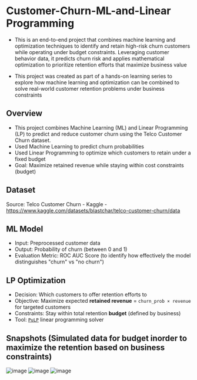 # Customer-Churn-ML-and-Linear Programming

- This is an end-to-end project that combines machine learning and optimization techniques to identify and retain high-risk churn customers while operating under budget constraints. Leveraging customer behavior data, it predicts churn risk and applies mathematical optimization to prioritize retention efforts that maximize business value

- This project was created as part of a hands-on learning series to explore how machine learning and optimization can be combined to solve real-world customer retention problems under business constraints


## Overview
- This project combines Machine Learning (ML) and Linear Programming (LP) to predict and reduce customer churn using the Telco Customer Churn dataset.
- Used Machine Learning to predict churn probabilities
- Used Linear Programming to optimize which customers to retain under a fixed budget
- Goal: Maximize retained revenue while staying within cost constraints (budget)


## Dataset
Source: Telco Customer Churn - Kaggle - https://www.kaggle.com/datasets/blastchar/telco-customer-churn/data


## ML Model

- Input: Preprocessed customer data
- Output: Probability of churn (between 0 and 1)
- Evaluation Metric: ROC AUC Score (to identify how effectively the model distinguishes "churn" vs "no churn")


## LP Optimization

- Decision: Which customers to offer retention efforts to
- Objective: Maximize expected **retained revenue** = `churn_prob × revenue` for targeted customers
- Constraints: Stay within total retention **budget** (defined by business)
- Tool: [`PuLP`](https://coin-or.github.io/pulp/) linear programming solver

## Snapshots (Simulated data for budget inorder to maximize the retention based on business constraints)

![image](https://github.com/user-attachments/assets/0f4a96de-823f-464b-8cb5-3e58e00288ce)
![image](https://github.com/user-attachments/assets/4104bb38-fe4e-4ba1-ad63-efe799a02d9d)
![image](https://github.com/user-attachments/assets/fc681300-9664-47a4-93ca-7a279db2b20f)


